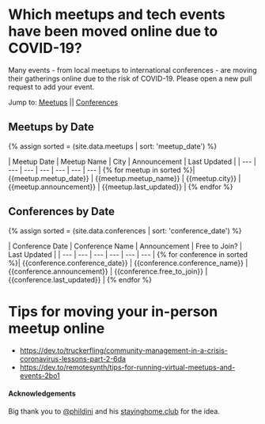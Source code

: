# Which meetups and tech events have been moved online due to COVID-19?
Many events - from local meetups to international conferences - are moving their gatherings online due to the risk of COVID-19. Please open a new pull request to add your event.

Jump to: <a href="#meetups">Meetups</a> || <a href="#conferences">Conferences</a>

<a name="meetups"></a>
## Meetups by Date

{% assign sorted = (site.data.meetups | sort: 'meetup_date') %}

| Meetup Date | Meetup Name | City | Announcement | Last Updated |
| --- | --- | --- | --- | --- | --- | --- |
{% for meetup in sorted %}| {{meetup.meetup_date}} | {{meetup.meetup_name}} | {{meetup.city}} | {{meetup.announcement}} | {{meetup.last_updated}} |
{% endfor %}

<a name="conferences"></a>
## Conferences by Date

{% assign sorted = (site.data.conferences | sort: 'conference_date') %}

| Conference Date | Conference Name | Announcement | Free to Join? | Last Updated |
| --- | --- | --- | --- | --- | --- | 
{% for conference in sorted %}| {{conference.conference_date}} | {{conference.conference_name}} | {{conference.announcement}} | {{conference.free_to_join}} | {{conference.last_updated}} |
{% endfor %}


# Tips for moving your in-person meetup online

- https://dev.to/truckerfling/community-management-in-a-crisis-coronavirus-lessons-part-2-6da
- https://dev.to/remotesynth/tips-for-running-virtual-meetups-and-events-2bo1

#### Acknowledgements

Big thank you to [@phildini](https://github.com/phildini) and his [stayinghome.club](https://stayinghome.club/) for the idea.

